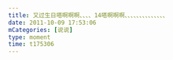 ```yaml
---
title: 又过生日嗒啊啊啊、、、、14嗒啊啊啊、、、、、、、、、、、、、、
date: 2011-10-09 17:53:06
mCategories: [说说]
type: moment
time: t175306
---
```


